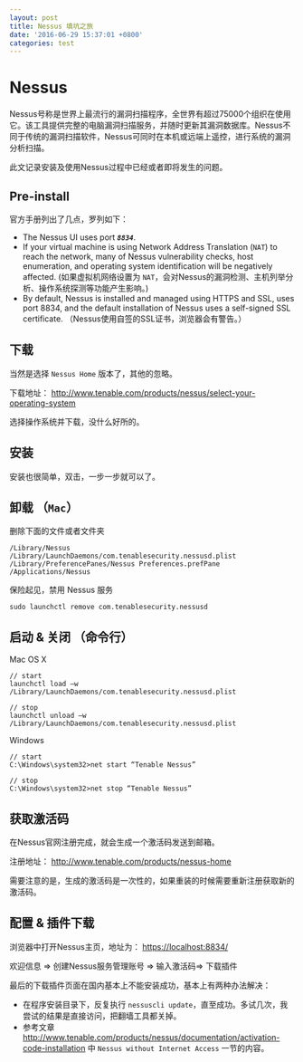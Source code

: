 ```yaml
---
layout: post
title: Nessus 填坑之旅
date: '2016-06-29 15:37:01 +0800'
categories: test
---
```


# Nessus

Nessus号称是世界上最流行的漏洞扫描程序，全世界有超过75000个组织在使用它。该工具提供完整的电脑漏洞扫描服务，并随时更新其漏洞数据库。Nessus不同于传统的漏洞扫描软件，Nessus可同时在本机或远端上遥控，进行系统的漏洞分析扫描。

此文记录安装及使用Nessus过程中已经或者即将发生的问题。

## Pre-install

官方手册列出了几点，罗列如下：

- The Nessus UI uses port **_`8834`_**.
- If your virtual machine is using Network Address Translation (`NAT`) to reach the network, many of Nessus vulnerability checks, host enumeration, and operating system identification will be negatively affected. (如果虚拟机网络设置为 `NAT`，会对Nessus的漏洞检测、主机列举分析、操作系统探测等功能产生影响。)
- By default, Nessus is installed and managed using HTTPS and SSL, uses port 8834, and the default installation of Nessus uses a self-signed SSL certificate. （Nessus使用自签的SSL证书，浏览器会有警告。）

## 下载

当然是选择 `Nessus Home` 版本了，其他的忽略。

下载地址： <http://www.tenable.com/products/nessus/select-your-operating-system>

选择操作系统并下载，没什么好所的。

## 安装

安装也很简单，双击，一步一步就可以了。

## 卸载 （`Mac`）

删除下面的文件或者文件夹

```
/Library/Nessus
/Library/LaunchDaemons/com.tenablesecurity.nessusd.plist
/Library/PreferencePanes/Nessus Preferences.prefPane
/Applications/Nessus
```

保险起见，禁用 Nessus 服务

```
sudo launchctl remove com.tenablesecurity.nessusd
```

## 启动 & 关闭 （命令行）

Mac OS X

```
// start
launchctl load –w /Library/LaunchDaemons/com.tenablesecurity.nessusd.plist

// stop
launchctl unload –w /Library/LaunchDaemons/com.tenablesecurity.nessusd.plist
```

Windows

```
// start
C:\Windows\system32>net start “Tenable Nessus”

// stop
C:\Windows\system32>net stop “Tenable Nessus”
```

## 获取激活码

在Nessus官网注册完成，就会生成一个激活码发送到邮箱。

注册地址： <http://www.tenable.com/products/nessus-home>

需要注意的是，生成的激活码是一次性的，如果重装的时候需要重新注册获取新的激活码。

## 配置 & 插件下载

浏览器中打开Nessus主页，地址为： <https://localhost:8834/>

欢迎信息 => 创建Nessus服务管理账号 => 输入激活码=> 下载插件

最后的下载插件页面在国内基本上不能安装成功，基本上有两种办法解决：

- 在程序安装目录下，反复执行 `nessuscli update`，直至成功。多试几次，我尝试的结果是直接访问，把翻墙工具都关掉。
- 参考文章 <http://www.tenable.com/products/nessus/documentation/activation-code-installation> 中 `Nessus without Internet Access` 一节的内容。
